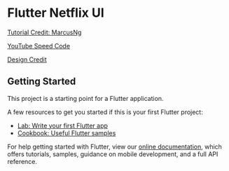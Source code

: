 # Flutter Netflix UI

[Tutorial Credit: MarcusNg](https://github.com/MarcusNg)

[YouTube Speed Code](https://youtu.be/sgfMdhV4HQI)

[Design Credit](https://dribbble.com/shots/5026483-Netflix-Mobile-App-Redesign/)

## Getting Started

This project is a starting point for a Flutter application.

A few resources to get you started if this is your first Flutter project:

- [Lab: Write your first Flutter app](https://flutter.dev/docs/get-started/codelab)
- [Cookbook: Useful Flutter samples](https://flutter.dev/docs/cookbook)

For help getting started with Flutter, view our
[online documentation](https://flutter.dev/docs), which offers tutorials,
samples, guidance on mobile development, and a full API reference.
